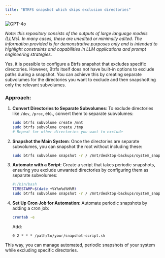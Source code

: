 ```yaml
---
title: "BTRFS snapshot which skips exclusion directories"
---
```

![GPT-4o](https://img.shields.io/badge/GPT--4o-3333FF?style=for-the-badge&logo=openai&logoColor=white)



*Note: this repository consists of the outputs of large language models (LLMs). In many cases, these are unedited or minimally edited. The information provided is for demonstrative purposes only and is intended to highlight constraints and capabilities in LLM applications and prompt engineering strategies.*


Yes, it is possible to configure a Btrfs snapshot that excludes specific directories. However, Btrfs itself does not have built-in options to exclude paths during a snapshot. You can achieve this by creating separate subvolumes for the directories you want to exclude and then snapshotting only the relevant subvolumes.

### Approach:
1. **Convert Directories to Separate Subvolumes**:
   To exclude directories like `/dev`, `/proc`, etc., convert them to separate subvolumes:
   ```bash
   sudo btrfs subvolume create /mnt
   sudo btrfs subvolume create /tmp
   # Repeat for other directories you want to exclude
   ```

2. **Snapshot the Main System**:
   Once the directories are separate subvolumes, you can snapshot the root without including these:
   ```bash
   sudo btrfs subvolume snapshot -r / /mnt/desktop-backups/system_snapshot
   ```

3. **Automate with a Script**:
   Create a script that takes periodic snapshots, ensuring you exclude unwanted directories by configuring them as separate subvolumes:
   ```bash
   #!/bin/bash
   TIMESTAMP=$(date +%Y%m%d%H%M)
   sudo btrfs subvolume snapshot -r / /mnt/desktop-backups/system_snapshot_$TIMESTAMP
   ```

4. **Set Up Cron Job for Automation**:
   Automate periodic snapshots by adding a cron job:
   ```bash
   crontab -e
   ```
   Add:
   ```plaintext
   0 2 * * * /path/to/your/snapshot-script.sh
   ```

This way, you can manage automated, periodic snapshots of your system while excluding specific directories.